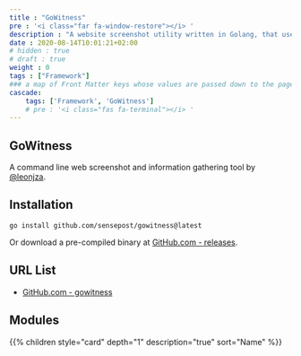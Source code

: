 ```yaml
---
title : "GoWitness"
pre : '<i class="far fa-window-restore"></i> '
description : "A website screenshot utility written in Golang, that uses Chrome Headless to generate screenshots of web interfaces using the command line."
date : 2020-08-14T10:01:21+02:00
# hidden : true
# draft : true
weight : 0
tags : ["Framework"]
### a map of Front Matter keys whose values are passed down to the page's descendants unless overwritten by self or a closer ancestor's cascade. 
cascade:
    tags: ['Framework', 'GoWitness']
    # pre : '<i class="fas fa-terminal"></i> '
---
```


## GoWitness

A command line web screenshot and information gathering tool by [@leonjza](https://twitter.com/leonjza).

## Installation

```plain
go install github.com/sensepost/gowitness@latest
```

Or download a pre-compiled binary at [GitHub.com - releases](https://github.com/sensepost/gowitness/releases).

## URL List

- [GitHub.com - gowitness](https://github.com/sensepost/gowitness)

## Modules

{{% children style="card" depth="1" description="true" sort="Name"  %}}
